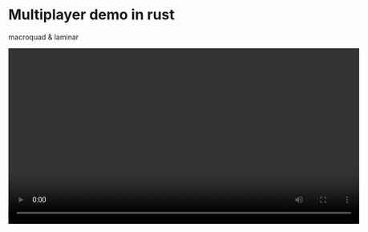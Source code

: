 # Multiplayer demo in rust

macroquad & laminar 

<video controls width="700">
  <source src="assets/demo.mp4" type="video/mp4">
  test
</video>